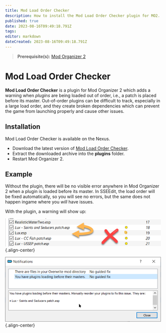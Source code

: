 ```yaml
---
title: Mod Load Order Checker
description: How to install the Mod Load Order Checker plugin for MO2.
published: true
date: 2023-08-16T09:49:18.791Z
tags: 
editor: markdown
dateCreated: 2023-08-16T09:49:18.791Z
---
```


> **Prerequisite(s):** [Mod Organizer 2](/getting-started/initial-setup/mod-organizer-2)

# Mod Load Order Checker

**Mod Load Order Checker** is a plugin for Mod Organizer 2 which adds a warning when *plugins* are being loaded out of order, i.e., a patch is placed before its master. Out-of-order plugins can be difficult to track, especially in a large load order, and they create broken dependencies which can prevent the game from launching properly and cause other issues.

## Installation

Mod Load Order Checker is available on the Nexus.

- Download the latest version of [Mod Load Order Checker](https://www.nexusmods.com/site/mods/608?tab=files).
- Extract the downloaded archive into the **plugins** folder.
- Restart Mod Organizer 2.

## Example

Without the plugin, there will be no visible error anywhere in Mod Organizer 2 when a plugin is loaded before its master. In SSEEdit, the load order will be fixed automatically, so you will see no errors, but the same does not happen ingame where you *will* have issues.

With the plugin, a warning will show up:

![out-of-order.png](/tools/out-of-order.png){.align-center}

![mo2-warning.png](/tools/mo2-warning.png){.align-center}